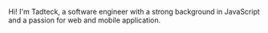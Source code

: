 Hi! I'm Tadteck, a software engineer with a strong background in JavaScript and a passion for web and mobile application.
<!---
Tadteck/Tadteck is a ✨ special ✨ repository because its `README.md` (this file) appears on your GitHub profile.
You can click the Preview link to take a look at your changes.
--->
